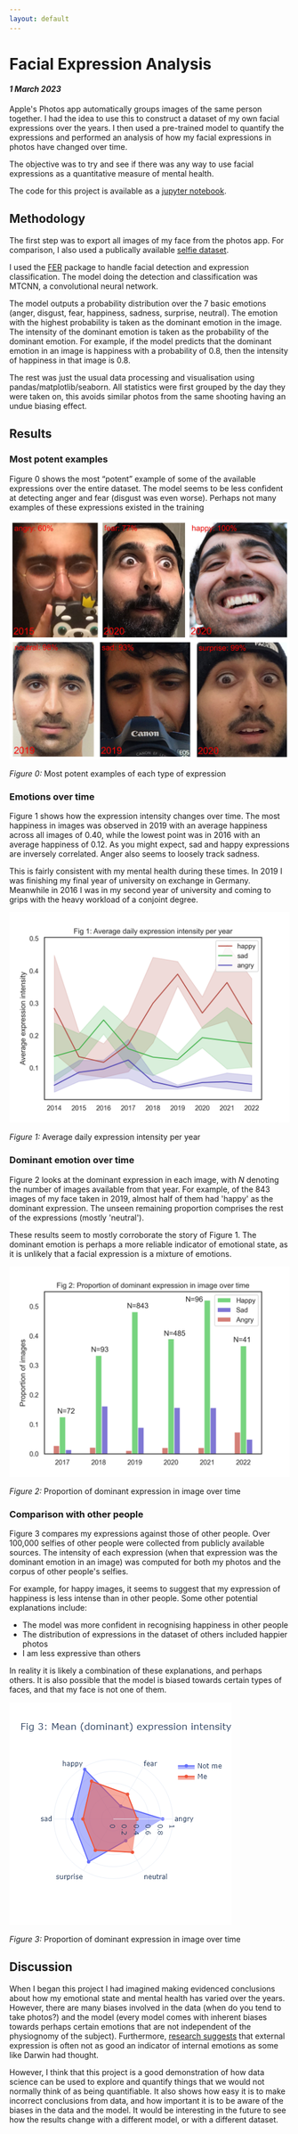 ```yaml
---
layout: default
---
```


# Facial Expression Analysis
#### _1 March 2023_

Apple's Photos app automatically groups images of the same person together. I had the idea to use this to construct a dataset of my own facial expressions over the years. I then used a pre-trained model to quantify the expressions and performed an analysis of how my facial expressions in photos have changed over time. 

The objective was to try and see if there was any way to use facial expressions as a quantitative measure of mental health.

The code for this project is available as a [jupyter notebook](https://github.com/OptimusPrinceps/emotion-analysis/blob/main/emotion.ipynb).


## Methodology
The first step was to export all images of my face from the photos app. For comparison, I also used a publically available [selfie dataset](https://www.kaggle.com/datasets/jigrubhatt/selfieimagedetectiondataset).

I used the [FER](https://pypi.org/project/fer/) package to handle facial detection and expression classification. The model doing the detection and classification was MTCNN, a convolutional neural network.

The model outputs a probability distribution over the 7 basic emotions (anger, disgust, fear, happiness, sadness, surprise, neutral). The emotion with the highest probability is taken as the dominant emotion in the image. The intensity of the dominant emotion is taken as the probability of the dominant emotion. For example, if the model predicts that the dominant emotion in an image is happiness with a probability of 0.8, then the intensity of happiness in that image is 0.8.

The rest was just the usual data processing and visualisation using pandas/matplotlib/seaborn.
All statistics were first grouped by the day they were taken on, this avoids similar photos from the same shooting having an undue biasing effect.

## Results
### Most potent examples

Figure 0 shows the most “potent” example of some of the available expressions over the entire dataset. The model seems to be less confident at detecting anger and fear (disgust was even worse). Perhaps not many examples of these expressions existed in the training 

<div class="figure">
    <img src="/assets/img/facial_expressions/mostpotent.jpg">
    <p class="centered-text"><i>Figure 0:</i> Most potent examples of each type of expression</p>
</div>

### Emotions over time

 Figure 1 shows how the expression intensity changes over time. The most happiness in images was observed in 2019 with an average happiness across all images of 0.40, while the lowest point was in 2016 with an average happiness of 0.12. As you might expect, sad and happy expressions are inversely correlated. Anger also seems to loosely track sadness.
 
 This is fairly consistent with my mental health during these times. In 2019 I was finishing my final year of university on exchange in Germany. Meanwhile in 2016 I was in my second year of university and coming to grips with the heavy workload of a conjoint degree.


<div class="figure">
    <img src="/assets/img/facial_expressions/emotions_over_time.png">
    <p class="centered-text"><i>Figure 1:</i> Average daily expression intensity per year</p>
</div>

### Dominant emotion over time

Figure 2 looks at the dominant expression in each image, with _N_ denoting the number of images available from that year. For example, of the 843 images of my face taken in 2019, almost half of them had 'happy' as the dominant expression. The unseen remaining proportion comprises the rest of the expressions (mostly 'neutral'). 

These results seem to mostly corroborate the story of Figure 1. The dominant emotion is perhaps a more reliable indicator of emotional state, as it is unlikely that a facial expression is a mixture of emotions.


<div class="figure">
    <img src="/assets/img/facial_expressions/dominant_emotion_over_time.png">
    <p class="centered-text"><i>Figure 2:</i> Proportion of dominant expression in image over time</p>
</div>

### Comparison with other people

Figure 3 compares my expressions against those of other people. Over 100,000 selfies of other people were collected from publicly available sources. The intensity of each expression (when that expression was the dominant emotion in an image) was computed for both my photos and the corpus of other people's selfies. 

For example, for happy images, it seems to suggest that my expression of happiness is less intense than in other people. Some other potential explanations include:
- The model was more confident in recognising happiness in other people
- The distribution of expressions in the dataset of others included happier photos
- I am less expressive than others

In reality it is likely a combination of these explanations, and perhaps others. It is also possible that the model is biased towards certain types of faces, and that my face is not one of them.

<div class="figure">
    <img src="/assets/img/facial_expressions/dominant_emotion_distribution.png">
    <p class="centered-text"><i>Figure 3:</i> Proportion of dominant expression in image over time</p>
</div>


## Discussion

When I began this project I had imagined making evidenced conclusions about how my emotional state and mental health has varied over the years. However, there are many biases involved in the data (when do you tend to take photos?) and the model (every model comes with inherent biases towards perhaps certain emotions that are not independent of the physiognomy of the subject). Furthermore, [research suggests](https://www.bbc.com/future/article/20180510-why-our-facial-expressions-dont-reflect-our-feelings) that external expression is often not as good an indicator of internal emotions as some like Darwin had thought. 

However, I think that this project is a good demonstration of how data science can be used to explore and quantify things that we would not normally think of as being quantifiable. It also shows how easy it is to make incorrect conclusions from data, and how important it is to be aware of the biases in the data and the model. It would be interesting in the future to see how the results change with a different model, or with a different dataset.
